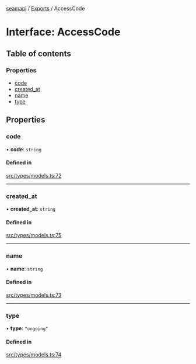 [seamapi](../README.md) / [Exports](../modules.md) / AccessCode

# Interface: AccessCode

## Table of contents

### Properties

- [code](AccessCode.md#code)
- [created\_at](AccessCode.md#created_at)
- [name](AccessCode.md#name)
- [type](AccessCode.md#type)

## Properties

### code

• **code**: `string`

#### Defined in

[src/types/models.ts:72](https://github.com/hello-seam/seamapi-javascript/blob/main/src/types/models.ts#L72)

___

### created\_at

• **created\_at**: `string`

#### Defined in

[src/types/models.ts:75](https://github.com/hello-seam/seamapi-javascript/blob/main/src/types/models.ts#L75)

___

### name

• **name**: `string`

#### Defined in

[src/types/models.ts:73](https://github.com/hello-seam/seamapi-javascript/blob/main/src/types/models.ts#L73)

___

### type

• **type**: ``"ongoing"``

#### Defined in

[src/types/models.ts:74](https://github.com/hello-seam/seamapi-javascript/blob/main/src/types/models.ts#L74)
